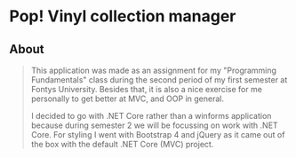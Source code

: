 # Pop! Vinyl collection manager

## About

> This application was made as an assignment for my "Programming Fundamentals" class during the second period of my first semester at Fontys University. Besides that, it is also a nice exercise for me personally to get better at MVC, and OOP in general.
>
> I decided to go with .NET Core rather than a winforms application because during semester 2 we will be focussing on work with .NET Core. For styling I went with Bootstrap 4 and jQuery as it came out of the box with the default .NET Core (MVC) project.
